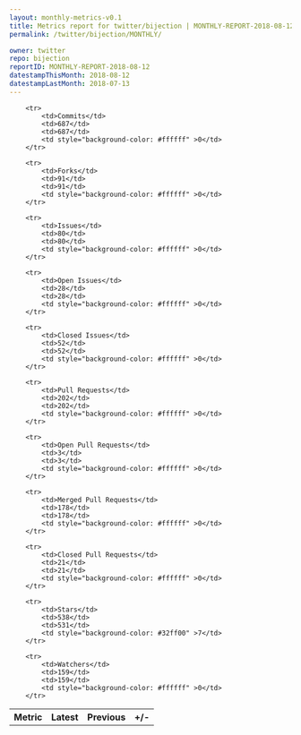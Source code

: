 ```yaml
---
layout: monthly-metrics-v0.1
title: Metrics report for twitter/bijection | MONTHLY-REPORT-2018-08-12 | 2018-08-12
permalink: /twitter/bijection/MONTHLY/

owner: twitter
repo: bijection
reportID: MONTHLY-REPORT-2018-08-12
datestampThisMonth: 2018-08-12
datestampLastMonth: 2018-07-13
---
```



<table style="width: 100%;">
    <tr>
        <th>Metric</th>
        <th>Latest</th>
        <th>Previous</th>
        <th>+/-</th>
    </tr>

        <tr>
            <td>Commits</td>
            <td>687</td>
            <td>687</td>
            <td style="background-color: #ffffff" >0</td>
        </tr>
        
        <tr>
            <td>Forks</td>
            <td>91</td>
            <td>91</td>
            <td style="background-color: #ffffff" >0</td>
        </tr>
        
        <tr>
            <td>Issues</td>
            <td>80</td>
            <td>80</td>
            <td style="background-color: #ffffff" >0</td>
        </tr>
        
        <tr>
            <td>Open Issues</td>
            <td>28</td>
            <td>28</td>
            <td style="background-color: #ffffff" >0</td>
        </tr>
        
        <tr>
            <td>Closed Issues</td>
            <td>52</td>
            <td>52</td>
            <td style="background-color: #ffffff" >0</td>
        </tr>
        
        <tr>
            <td>Pull Requests</td>
            <td>202</td>
            <td>202</td>
            <td style="background-color: #ffffff" >0</td>
        </tr>
        
        <tr>
            <td>Open Pull Requests</td>
            <td>3</td>
            <td>3</td>
            <td style="background-color: #ffffff" >0</td>
        </tr>
        
        <tr>
            <td>Merged Pull Requests</td>
            <td>178</td>
            <td>178</td>
            <td style="background-color: #ffffff" >0</td>
        </tr>
        
        <tr>
            <td>Closed Pull Requests</td>
            <td>21</td>
            <td>21</td>
            <td style="background-color: #ffffff" >0</td>
        </tr>
        
        <tr>
            <td>Stars</td>
            <td>538</td>
            <td>531</td>
            <td style="background-color: #32ff00" >7</td>
        </tr>
        
        <tr>
            <td>Watchers</td>
            <td>159</td>
            <td>159</td>
            <td style="background-color: #ffffff" >0</td>
        </tr>
        
</table>
